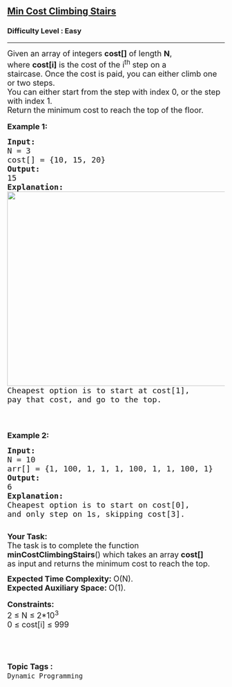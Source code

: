 <h2><a href="https://www.geeksforgeeks.org/problems/min-cost-climbing-stairs/1?utm_source=geeksforgeeks&utm_medium=ml_article_practice_tab&utm_campaign=article_practice_tab">Min Cost Climbing Stairs</a></h2><h3>Difficulty Level : Easy</h3><hr><div class="problems_problem_content__Xm_eO"><p><span style="font-size: 18px;">Given an array of integers <strong>cost[]</strong> of length <strong>N</strong>, where&nbsp;<strong>cost[i]</strong>&nbsp;is the cost of the i<sup>th</sup>&nbsp;step on a staircase.&nbsp;Once&nbsp;the cost is paid, you can either climb one or two steps.<br>You can either start from the step with index 0, or the step with index 1.<br>Return the minimum cost to reach the top of the floor.</span><br><br><span style="font-size: 18px;"><strong>Example 1:</strong></span></p>
<pre><span style="font-size: 18px;"><strong>Input:
</strong>N = 3
cost[] = {10, 15, 20}
<strong>Output:
</strong>15<strong>
Explanation:
<img style="height: 450px; width: 800px;" src="https://media.geeksforgeeks.org/img-practice/746_1-1629788354.png" alt="">
</strong>Cheapest option is to start at cost[1],
pay that cost, and go to the top.
</span></pre>
<p>&nbsp;</p>
<p><br><span style="font-size: 18px;"><strong>Example 2:</strong></span></p>
<pre><span style="font-size: 18px;"><strong>Input:
</strong>N = 10
arr[] = {1, 100, 1, 1, 1, 100, 1, 1, 100, 1}
<strong>Output:
</strong>6<strong>
Explanation:
</strong>Cheapest option is to start on cost[0], 
and only step on 1s, skipping cost[3].</span>
</pre>
<p><br><span style="font-size: 18px;"><strong>Your Task:</strong><br>The task is to complete the function <strong>minCostClimbingStairs</strong>() which takes an array&nbsp;<strong>cost[] </strong>as&nbsp;input<strong>&nbsp;</strong>and returns the minimum cost to reach the top.</span></p>
<p><span style="font-size: 18px;"><strong>Expected Time Complexity:&nbsp;</strong>O(N).<br><strong>Expected Auxiliary Space:&nbsp;</strong>O(1).</span><br><br><span style="font-size: 18px;"><strong>Constraints:</strong><br>2 ≤ N ≤ 2*10<sup>3</sup><br>0&nbsp;≤ cost[i] ≤ 999</span></p>
<p>&nbsp;</p></div><br><p><span style=font-size:18px><strong>Topic Tags : </strong><br><code>Dynamic Programming</code>&nbsp;